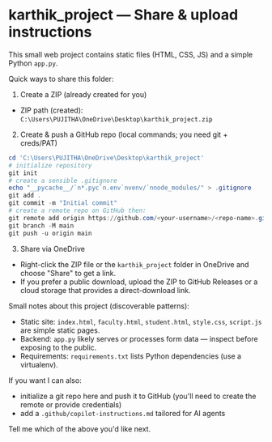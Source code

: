 # karthik_project — Share & upload instructions

This small web project contains static files (HTML, CSS, JS) and a simple Python `app.py`.

Quick ways to share this folder:

1) Create a ZIP (already created for you)

- ZIP path (created): `C:\Users\PUJITHA\OneDrive\Desktop\karthik_project.zip`

2) Create & push a GitHub repo (local commands; you need git + creds/PAT)

```powershell
cd 'C:\Users\PUJITHA\OneDrive\Desktop\karthik_project'
# initialize repository
git init
# create a sensible .gitignore
echo "__pycache__/`n*.pyc`n.env`nvenv/`nnode_modules/" > .gitignore
git add .
git commit -m "Initial commit"
# create a remote repo on GitHub then:
git remote add origin https://github.com/<your-username>/<repo-name>.git
git branch -M main
git push -u origin main
```

3) Share via OneDrive

- Right-click the ZIP file or the `karthik_project` folder in OneDrive and choose "Share" to get a link.
- If you prefer a public download, upload the ZIP to GitHub Releases or a cloud storage that provides a direct-download link.

Small notes about this project (discoverable patterns):

- Static site: `index.html`, `faculty.html`, `student.html`, `style.css`, `script.js` are simple static pages.
- Backend: `app.py` likely serves or processes form data — inspect before exposing to the public.
- Requirements: `requirements.txt` lists Python dependencies (use a virtualenv).

If you want I can also:
- initialize a git repo here and push it to GitHub (you'll need to create the remote or provide credentials)
- add a `.github/copilot-instructions.md` tailored for AI agents

Tell me which of the above you'd like next.
